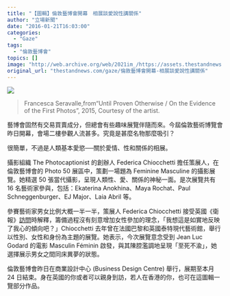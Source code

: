 ```yaml
---
title: "【圖輯】倫敦藝博會開幕　相展談愛說性講關係"
author: "立場新聞"
date: "2016-01-21T16:03:00"
categories:
  - "Gaze"
tags:
  - "倫敦藝博會"
topics: []
image: "http://web.archive.org/web/2021im_/https://assets.thestandnews.com/media/resized/1200x0/photos/gallery/62/Francesca20Catastini_1VU4F_N8DPBbu.jpg"
original_url: "thestandnews.com/gaze/倫敦藝博會開幕-相展談愛說性講關係"
---
```

![](http://web.archive.org/web/2021im_/https://assets.thestandnews.com/media/resized/1200x0/photos/gallery/62/Francesca20Catastini_1VU4F_N8DPBbu.jpg)

> Francesca Seravalle,from“Until Proven Otherwise / On the Evidence of the First Photos”, 2015, Courtesy of the artist.

藝博會固然有交易買賣成分，但總會有些趣味展覽伴隨而來。今屆倫敦藝術博覽會昨日開幕，會場二樓參觀人流甚多。究竟是甚麼名物那麼吸引？

很簡單，不過是人類基本愛慾──關於愛情、性和關係的相展。

攝影組織 The Photocaptionist 的創辦人 Federica Chiocchetti 擔任策展人，在倫敦藝博會的 Photo 50 展區中，策劃一場題為 Feminine Masculine 的攝影展覽。她精選 50 張當代攝影，呈現人類性、愛、關係的神秘一面。是次展覽共有 16 名藝術家參與，包括：Ekaterina Anokhina、Maya Rochat、Paul Schneggenburger、EJ Major、Laia Abril 等。

參賽藝術家男女比例大概一半一半，策展人 Federica Chiocchetti 接受英國《衛報》[訪問](http://web.archive.org/web/20210705031506/http://www.theguardian.com/artanddesign/2016/jan/20/love-sex-and-the-female-male-dynamic-in-50-photographs-at-london-art-fair)時解釋，籌備過程沒有刻意增加女性參加的理念，「我想這是如實地反映了我心的傾向吧？」Chiocchetti 去年曾在法國巴黎和英國泰特現代藝術館，舉行以性別、女性和身份為主題的展覽。她表示，今次展覽意念受到 Jean Luc Godard 的電影 Masculin Féminin 啟發，與其陳腔濫調地呈現「至死不渝」，她選擇展示男女之間同床異夢的狀態。

倫敦藝博會昨日在商業設計中心 (Business Design Centre) 舉行，展期至本月 24 日結束。身在英國的你或者可以親身到訪，若人在香港的你，也可在這圖輯一覽部分作品。